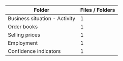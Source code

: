 | Folder                        |   Files / Folders |
|-------------------------------|-------------------|
| Business situation - Activity |                 1 |
| Order books                   |                 1 |
| Selling prices                |                 1 |
| Employment                    |                 1 |
| Confidence indicators         |                 1 |
